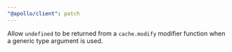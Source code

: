 ```yaml
---
"@apollo/client": patch
---
```


Allow `undefined` to be returned from a `cache.modify` modifier function when a generic type argument is used.

